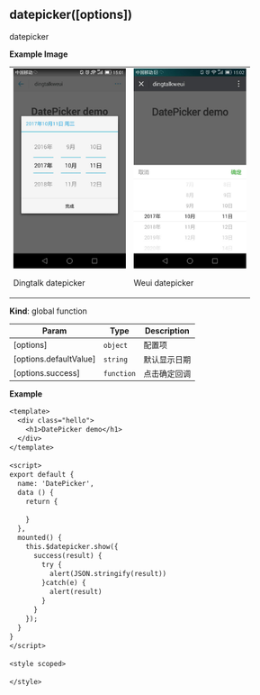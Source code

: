 <a name="actionSheet"></a>

## datepicker([options])
datepicker

**Example Image** 
<table border="0">
    <tr>
        <td>
            <img alt="Dingtalk datepicker" src="./images/datepicker_dingtalk.jpeg" width=200 />
            <p>Dingtalk datepicker</p>
        </td>
        <td>
            <img alt="Weui datepicker" src="./images/datepicker_weui.jpeg" width=200 />
            <p>Weui datepicker</p>
        </td>
    </tr>
</table>


**Kind**: global function  

| Param | Type | Description |
| --- | --- | --- |
| [options] | <code>object</code> | 配置项 |
| [options.defaultValue] | <code>string</code> | 默认显示日期 |
| [options.success] | <code>function</code> | 点击确定回调 |

**Example**  

```
<template>
  <div class="hello">
    <h1>DatePicker demo</h1>
  </div>
</template>

<script>
export default {
  name: 'DatePicker',
  data () {
    return {
      
    }
  },
  mounted() {
    this.$datepicker.show({
      success(result) {
        try {
          alert(JSON.stringify(result))
        }catch(e) {
          alert(result)
        }
      }
    });
  }
}
</script>

<style scoped>

</style>


```
